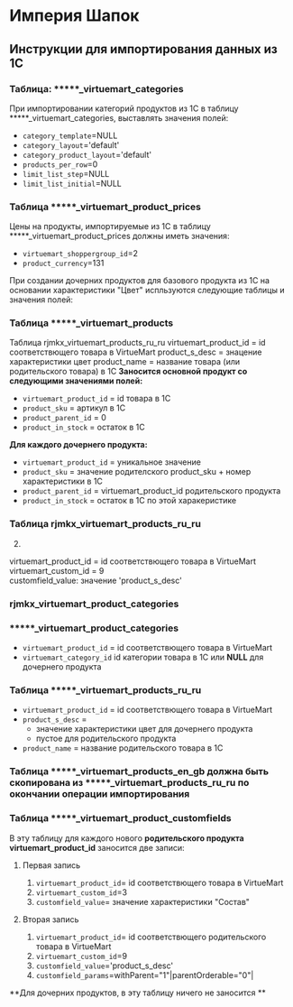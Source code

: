# Империя Шапок

## Инструкции для импортирования данных из 1С

### Таблица: *****_virtuemart_categories
При импортировании категорий продуктов из 1С в таблицу *****_virtuemart_categories, выставлять значения полей:

- `category_template`=NULL
- `category_layout`='default'
- `category_product_layout`='default'
- `products_per_row`=0
- `limit_list_step`=NULL
- `limit_list_initial`=NULL

### Таблица *****_virtuemart_product_prices
Цены на продукты, импортируемые из 1С в таблицу *****_virtuemart_product_prices должны иметь значения:

- `virtuemart_shoppergroup_id`=2
- `product_currency`=131

При создании дочерних продуктов для базового продукта из 1С на основании характеристики "Цвет" испльзуются следующие таблицы и значения полей:

### Таблица *****_virtuemart_products

Таблица rjmkx_virtuemart_products_ru_ru
virtuemart_product_id = id соответствющего товара в VirtueMart
product_s_desc = знацение характеристики цвет
product_name = название товара (или родительского товара) в 1С
**Заносится основной продукт со следующими значениями полей:**

- `virtuemart_product_id` = id товара в 1С
- `product_sku` = артикул в 1С
- `product_parent_id` = 0
- `product_in_stock` = остаток в 1С

**Для каждого дочернего продукта:**

- `virtuemart_product_id` = уникальное значение
- `product_sku` = значение родителского product_sku + номер характеристики в 1С
- `product_parent_id` = virtuemart_product_id родительского продукта
- `product_in_stock` = остаток в 1С по этой харакеристике

### Таблица rjmkx_virtuemart_products_ru_ru

2)
virtuemart_product_id = id соответствющего товара в VirtueMart
virtuemart_custom_id = 9  
customfield_value: значение 'product_s_desc'
### rjmkx_virtuemart_product_categories
### *****_virtuemart_product_categories

- `virtuemart_product_id` = id соответствющего товара в VirtueMart
- `virtuemart_category_id` id категории товара в 1С или **NULL** для дочернего продукта

### Таблица *****_virtuemart_products_ru_ru

- `virtuemart_product_id` = id соответствющего товара в VirtueMart
- `product_s_desc` =
  - значение характеристики цвет для дочернего продукта
  - пустое для родительского продукта
- `product_name` = название родительского товара в 1С

### Таблица *******_virtuemart_products_en_gb** должна быть скопирована из *******_virtuemart_products_ru_ru** по окончании операции импортирования

### Таблица *****_virtuemart_product_customfields

В эту таблицу для каждого нового **родительского продукта** **virtuemart_product_id** заносится две записи:

1. Первая запись

   1. `virtuemart_product_id`= id соответствющего товара в VirtueMart
   2. `virtuemart_custom_id`=3
   3. `customfield_value`= значение характеристики "Состав"

2. Вторая запись
   1. `virtuemart_product_id`= id соответствющего родительского товара в VirtueMart
   2. `virtuemart_custom_id`=9
   3. `customfield_value`='product_s_desc'
   4. `customfield_params`=withParent="1"|parentOrderable="0"|

**Для дочерних продуктов, в эту таблицу ничего не заносится
**